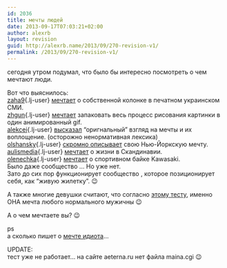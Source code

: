 ```yaml
---
id: 2036
title: мечты людей
date: 2013-09-17T07:03:21+02:00
author: alexrb
layout: revision
guid: http://alexrb.name/2013/09/270-revision-v1/
permalink: /2013/09/270-revision-v1/
---
```

сегодня утром подумал, что было бы интересно посмотреть о чем мечтают люди.

Вот что выяснилось:  
[zaha9](http://zaha9.livejournal.com/){.lj-user} [мечтает](http://www.livejournal.com/users/zaha9/85211.html) о собственной колонке в печатном украинском СМИ.  
[zhgun](http://zhgun.livejournal.com/){.lj-user} [мечтает](http://www.livejournal.com/users/zhgun/231409.html) запаковать весь процесс рисования картинки в один анимированный gif.  
[alekcei](http://alekcei.livejournal.com/){.lj-user} [высказал](http://www.livejournal.com/users/alekcei/13917.html) &#8220;оригнальный&#8221; взгляд на мечты и их воплощение. (осторожно ненормативная лексика)  
[olshansky](http://olshansky.livejournal.com/){.lj-user} [скромно описывает](http://www.livejournal.com/users/olshansky/586166.html) свою Нью-Йоркскую мечту.  
[aulismedia](http://aulismedia.livejournal.com/){.lj-user} [мечтает](http://www.livejournal.com/users/aulismedia/76266.html) о жизни в Скандинавии.  
[olenechka](http://olenechka.livejournal.com/){.lj-user} [мечтает](http://www.livejournal.com/users/olenechka/25387.html?mode=reply) о спортивном байке Kawasaki.  
Было даже сообщество <lj comm="mechtay">&#8230; Но уже нет.  
Зато до сих пор функционирует сообщество <lj comm="its_impossible">, которое позиционирует себя, как &#8220;живую жилетку&#8221;. 😉

А также многие девушки считают, что согласно [этому тесту](http://www.aeterna.ru/cgi-bin/maina.cgi?page=test0&link=000000:000003:000545:000003), именно ОНА мечта любого нормального мужичны 😉

А о чем мечтаете вы? 😉

ps  
а сколько пишет о [мечте идиота](http://www.google.com/search?q=%D0%BC%D0%B5%D1%87%D1%82%D0%B0+%D0%B8%D0%B4%D0%B8%D0%BE%D1%82%D0%B0+site%3Alivejournal.com&btnG=%D0%9F%D0%BE%D1%88%D1%83%D0%BA&hl=uk&ie=UTF-8&client=firefox-a)&#8230;

UPDATE:  
тест уже не работает&#8230; на сайте aeterna.ru нет файла maina.cgi 😉